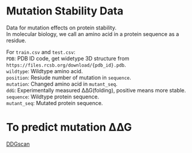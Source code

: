 # Mutation Stability Data

Data for mutation effects on protein stability.  
In molecular biology, we call an amino acid in a protein sequence as a residue.

For `train.csv` and `test.csv`:  
`PDB`: PDB ID code, get widetype 3D structure from `https://files.rcsb.org/download/{pdb_id}.pdb`.  
`wildtype`: Wildtype amino acid.  
`position`: Resiude number of mutation in `sequence`.  
`mutation`: Changed amino acid in `mutant_seq`.  
`ddG`: Experimentally measured ∆∆G(folding), positive means more stable.  
`sequence`: Wildtype protein sequence.  
`mutant_seq`: Mutated protein sequence.

# To predict mutation ∆∆G
[DDGscan](https://github.com/JinyuanSun/DDGScan)